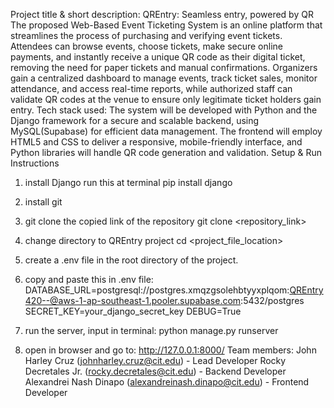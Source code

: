 Project title & short description:
QREntry: Seamless entry, powered by QR
The proposed Web-Based Event Ticketing System is an online platform that streamlines the process of purchasing and verifying event tickets. Attendees can browse events, choose tickets, make secure online payments, and instantly receive a unique QR code as their digital ticket, removing the need for paper tickets and manual confirmations. Organizers gain a centralized dashboard to manage events, track ticket sales, monitor attendance, and access real-time reports, while authorized staff can validate QR codes at the venue to ensure only legitimate ticket holders gain entry.
Tech stack used:
The system will be developed with Python and the Django framework for a secure and     scalable backend, using MySQL(Supabase) for efficient data management. The frontend will employ HTML5 and CSS to deliver a responsive, mobile-friendly interface, and Python libraries will handle QR code generation and validation.
Setup & Run Instructions
1. install Django
run this at terminal
pip install django

2. install git
3. git clone the copied link of the repository
git clone <repository_link>

4. change directory to QREntry project
cd <project_file_location>

5. create a .env file in the root directory of the project.
6. copy and paste this in .env file:
DATABASE_URL=postgresql://postgres.xmqzgsolehbtyyxplqom:QREntry420--@aws-1-ap-southeast-1.pooler.supabase.com:5432/postgres
SECRET_KEY=your_django_secret_key
DEBUG=True
7. run the server, input in terminal: python manage.py runserver
8. open in browser and go to: http://127.0.0.1:8000/
Team members:
John Harley Cruz (johnharley.cruz@cit.edu) - Lead Developer
Rocky Decretales Jr. (rocky.decretales@cit.edu) - Backend Developer
Alexandrei Nash Dinapo (alexandreinash.dinapo@cit.edu) - Frontend Developer
